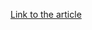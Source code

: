[Link to the article](https://www.sentinelone.com/labs/sandman-apt-china-based-adversaries-embrace-lua/)
